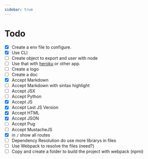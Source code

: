 ```yaml
---
sidebar: true
---
```


# Todo

- [x] Create a env file to configure.
- [x] Use CLI
- [ ] Create object to export and user with node
- [ ] Use that with [heroku](https://www.heroku.com/) or other app.
- [ ] Create a logo
- [ ] Create a doc
- [x] Accept Markdown
- [ ] Accept Markdown with sintax highlight
- [ ] Accept JSX
- [ ] Accept Python
- [x] Accept JS
- [x] Accept Last JS Version
- [x] Accept HTML
- [x] Accept JSON
- [ ] Accept Pug
- [ ] Accept MustacheJS
- [x] in `/` show all routes
- [ ] Dependency Resolution do use more librarys in files
- [ ] Use Webpack to resolve the files (need?)
- [ ] Copy and create a folder to build the project with webpack (npmi)